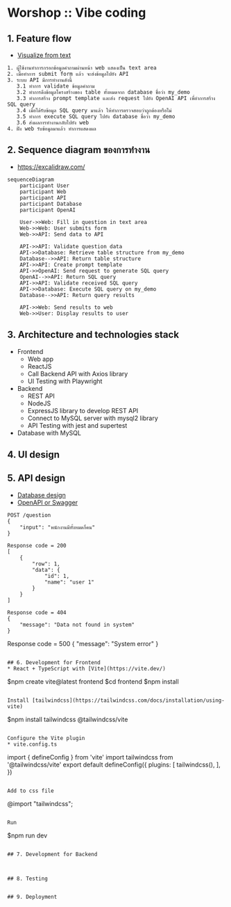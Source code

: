 # Worshop :: Vibe coding

## 1. Feature flow
* [Visualize from text](https://www.napkin.ai/)

```
1. ผู้ใช้งานทำการกรอกข้อมูลคำถามผ่านหน้า web แสดงเป็น text area
2. เมื่อทำการ submit form แล้ว จะส่งข้อมูลไปยัง API
3. ระบบ API มีการทำงานดังนี้
   3.1 ทำการ validate ข้อมูลคำถาม
   3.2 ทำการดึงข้อมูลโครงสร้างของ table ทั้งหมดจาก database ชื่อว่า my_demo
   3.3 ทำการสร้าง prompt template และส่ง request ไปยัง OpenAI API เพื่อำการสร้าง SQL query
   3.4 เมื่อได้รับข้อมูล SQL query มาแล้ว ให้ทำการตรวจสอบว่าถูกต้องหรือไม่
   3.5 ทำการ execute SQL query ไปยัง database ชื่อว่า my_demo
   3.6 ส่งผลการทำงานกลับไปยัง web
4. ฝั่ง web รับข้อมูลมาแล้ว ทำการแสดงผล
```

## 2. Sequence diagram ของการทำงาน
* https://excalidraw.com/

```mermaid
sequenceDiagram
    participant User
    participant Web
    participant API
    participant Database
    participant OpenAI

    User->>Web: Fill in question in text area
    Web->>Web: User submits form
    Web->>API: Send data to API

    API->>API: Validate question data
    API->>Database: Retrieve table structure from my_demo
    Database-->>API: Return table structure
    API->>API: Create prompt template
    API->>OpenAI: Send request to generate SQL query
    OpenAI-->>API: Return SQL query
    API->>API: Validate received SQL query
    API->>Database: Execute SQL query on my_demo
    Database-->>API: Return query results

    API->>Web: Send results to web
    Web->>User: Display results to user
```

## 3. Architecture and technologies stack
* Frontend
  * Web app
  * ReactJS
  * Call Backend API with Axios library
  * UI Testing with Playwright
* Backend
  * REST API
  * NodeJS
  * ExpressJS library to develop REST API
  * Connect to MySQL server with mysql2 library
  * API Testing with jest and supertest
* Database with MySQL

## 4. UI design


## 5. API design
* [Database design](https://database.build/)
* [OpenAPI or Swagger](https://swagger.io/)
```
POST /question
{
    "input": "พนักงานมีทั้งหมดกี่คน"
}

Response code = 200
[
    {
        "row": 1,
        "data": {
            "id": 1,
            "name": "user 1"
        }
    }
]

Response code = 404
{
    "message": "Data not found in system"
}
```

Response code = 500
{
    "message": "System error"
}
```

## 6. Development for Frontend
* React + TypeScript with [Vite](https://vite.dev/)
```
$npm create vite@latest frontend
$cd frontend
$npm install
```

Install [tailwindcss](https://tailwindcss.com/docs/installation/using-vite)
```
$npm install tailwindcss @tailwindcss/vite
```

Configure the Vite plugin
* vite.config.ts
```
import { defineConfig } from 'vite'
import tailwindcss from '@tailwindcss/vite'
export default defineConfig({
  plugins: [
    tailwindcss(),
  ],
})
```

Add to css file
```
@import "tailwindcss";
```

Run
```
$npm run dev
```

## 7. Development for Backend



## 8. Testing


## 9. Deployment

